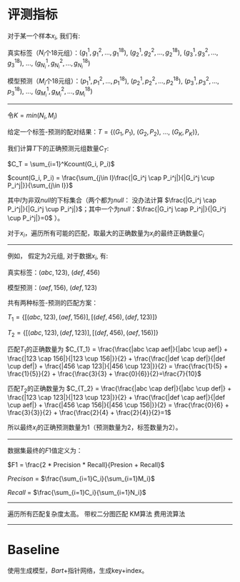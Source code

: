 
# 评测指标
对于某一个样本$x_i$, 我们有:

真实标签（$N_i$个18元组）：$(g_1^1, g_1^2, ..., g_1^{18})$, $(g_2^1, g_2^2, ..., g_2^{18})$, $(g_3^1, g_3^2, ..., g_3^{18})$, ..., $(g^1_{N_i}, g^2_{N_i}, ..., g^{18}_{N_i})$

模型预测（$M_i$个18元组）：$(p_1^1, p_1^2, ..., p_1^{18})$, $(p_2^1, p_2^2, ..., p_2^{18})$, $(p_3^1, p_3^2, ..., p_3^{18})$, ..., $(g^1_{M_i}, g^2_{M_i}, ..., g^{18}_{M_i})$

---

令$K=min(N_i, M_i)$

给定一个标签-预测的配对结果：$T=\{(G_1, P_1)$, $(G_2, P_2)$, ..., $(G_K, P_K)\}$,

我们计算$T$下的正确预测元组数量$C_T$:

$C_T = \sum_{i=1}^Kcount(G_i, P_i)$

$count(G_i, P_i) = \frac{\sum_{j\in I}\frac{|G_i^j \cap P_i^j|}{|G_i^j \cup P_i^j|}}{\sum_{j\in I}}$

其中$I$为非双$null$的下标集合（两个都为$null$： 没办法计算
$\frac{|G_i^j \cap P_i^j|}{|G_i^j \cup P_i^j|}$；其中一个为$null$：$\frac{|G_i^j \cap P_i^j|}{|G_i^j \cup P_i^j|}=0$ ）。


对于$x_i$，遍历所有可能的匹配，取最大的正确数量为$x_i$的最终正确数量$C_i$

---
例如， 假定为$2$元组, 对于数据$x_i$, 有:

真实标签：$(abc, 123)$, $(def, 456)$

模型预测：$(aef, 156)$, $(def, 123)$


共有两种标签-预测的匹配方案：

$T_1=\{[(abc, 123),(aef, 156)], [(def, 456), (def, 123)]\}$

$T_2=\{[(abc, 123),(def, 123)], [(def, 456), (aef, 156)]\}$

匹配$T_1$的正确数量为
$C_{T_1} = \frac{\frac{|abc \cap aef|}{|abc \cup aef|} + \frac{|123 \cap 156|}{|123 \cup 156|}}{2} + \frac{\frac{|def \cap def|}{|def \cup def|} + \frac{|456 \cap 123|}{|456 \cup 123|}}{2} = \frac{\frac{1}{5} + \frac{1}{5}}{2} + \frac{\frac{3}{3} + \frac{0}{6}}{2}=\frac{7}{10}$

匹配$T_2$的正确数量为
$C_{T_2} = \frac{\frac{|abc \cap def|}{|abc \cup def|} + \frac{|123 \cap 123|}{|123 \cup 123|}}{2} + \frac{\frac{|def \cap aef|}{|def \cup aef|} + \frac{|456 \cap 156|}{|456 \cup 156|}}{2} = \frac{\frac{0}{6} + \frac{3}{3}}{2} + \frac{\frac{2}{4} + \frac{2}{4}}{2}=1$

所以最终$x_i$的正确预测数量为$1$（预测数量为2，标签数量为2）。

---

数据集最终的$F1$值定义为：


$F1 = \frac{2 * Precision * Recall}{Presion + Recall}$


$Precison$ = $\frac{\sum_{i=1}C_i}{\sum_{i=1}M_i}$

$Recall$ = $\frac{\sum_{i=1}C_i}{\sum_{i=1}N_i}$

---

遍历所有匹配复杂度太高。
带权二分图匹配
KM算法
费用流算法

---

# Baseline
使用生成模型，$Bart$+指针网络，生成key+index。